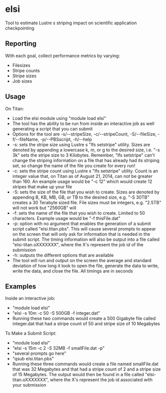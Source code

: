 elsi
==================

Tool to estimate Lustre s striping impact on scientific application checkpointing

## Reporting

With each goal, collect performance metrics by varying:

* Filesizes
* Stripe counts
* Stripe sizes
* Job sizes

## Usage

On Titan:

* Load the elsi module using "module load elsi"
* The tool has the ability to be run from inside an interactive job as well generating a script that you can submit
* Options for the tool are -s/--stripeSize, -c/--stripeCount, -S/--fileSize, -f/--fileName, -p/--PBSscript, -h/--help 
* -s: sets the stripe size using Lustre s "lfs setstripe" utility. Sizes are denoted by appending a lowercase k, m, or g to the desired size, i.e. "-s 3k" sets the stripe size to 3 Kilobytes. Remember, "lfs setstripe" can't change the striping information on a file that has already had its striping set, so change the name of the file you create for every run!
* -c: sets the stripe count using Lustre s "lfs setstripe" utility. Count is an integer value that, on Titan as of August 21, 2014, can not be greater than 160. An example usage would be "-c 12" which would create 12 stripes that make up your file
* -S: sets the size of the file that you wish to create. Sizes are denoted by appending B, KB, MB, GB, or TB to the desired size, e.g. "-S 30TB" creates a 30 Terabyte sized file. File sizes must be integers, e.g. "2.5TB" will not work but "2560GB" will
* -f: sets the name of the file that you wish to create. Limited to 50 characters. Example usage would be "-f thisFile.dat"
* -p: option with no argument that enables the generation of a submit script called "elsi.titan.pbs". This will cause several prompts to appear on the screen that will only ask for information that is needed in the submit script. The timing information will also be output into a file called "elsi-titan.oXXXXXXX", where the X's represent the job id of the submission
* -h: outputs the different options that are available
* The tool will run and output on the screen the average and standard deviation of how long it took to open the file, generate the data to write, write the data, and close the file. All timings are in seconds

## Examples 

Inside an interactive job:

* "module load elsi"
* "elsi -s 10m -c 50 -S 500GB -f integer.dat"
* Running these two commands would create a 500 Gigabyte file called integer.dat that had a stripe count of 50 and stripe size of 10 Megabytes

To Make a Submit Script:

* "module load elsi"
* "elsi -s 15m -c 2 -S 32MB -f smallFile.dat -p"
* "several prompts go here"
* "qsub elsi.titan.pbs"
* Running these three commands would create a file named smallFile.dat that was 32 Megabytes and that had a stripe count of 2 and a stripe size of 15 Megabytes. The output would then be found in a file called "elsi-titan.oXXXXXXX", where the X's represent the job id associated with your submission
 
